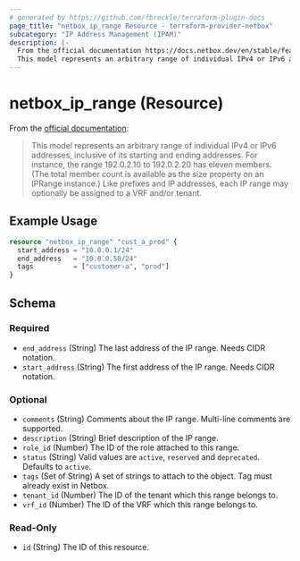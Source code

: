 ```yaml
---
# generated by https://github.com/fbreckle/terraform-plugin-docs
page_title: "netbox_ip_range Resource - terraform-provider-netbox"
subcategory: "IP Address Management (IPAM)"
description: |-
  From the official documentation https://docs.netbox.dev/en/stable/features/ipam/#ip-ranges:
  This model represents an arbitrary range of individual IPv4 or IPv6 addresses, inclusive of its starting and ending addresses. For instance, the range 192.0.2.10 to 192.0.2.20 has eleven members. (The total member count is available as the size property on an IPRange instance.) Like prefixes and IP addresses, each IP range may optionally be assigned to a VRF and/or tenant.
---
```


# netbox_ip_range (Resource)

From the [official documentation](https://docs.netbox.dev/en/stable/features/ipam/#ip-ranges):

> This model represents an arbitrary range of individual IPv4 or IPv6 addresses, inclusive of its starting and ending addresses. For instance, the range 192.0.2.10 to 192.0.2.20 has eleven members. (The total member count is available as the size property on an IPRange instance.) Like prefixes and IP addresses, each IP range may optionally be assigned to a VRF and/or tenant.

## Example Usage

```terraform
resource "netbox_ip_range" "cust_a_prod" {
  start_address = "10.0.0.1/24"
  end_address   = "10.0.0.50/24"
  tags          = ["customer-a", "prod"]
}
```

<!-- schema generated by tfplugindocs -->
## Schema

### Required

- `end_address` (String) The last address of the IP range. Needs CIDR notation.
- `start_address` (String) The first address of the IP range. Needs CIDR notation.

### Optional

- `comments` (String) Comments about the IP range. Multi-line comments are supported.
- `description` (String) Brief description of the IP range.
- `role_id` (Number) The ID of the role attached to this range.
- `status` (String) Valid values are `active`, `reserved` and `deprecated`. Defaults to `active`.
- `tags` (Set of String) A set of strings to attach to the object. Tag must already exist in Netbox.
- `tenant_id` (Number) The ID of the tenant which this range belongs to.
- `vrf_id` (Number) The ID of the VRF which this range belongs to.

### Read-Only

- `id` (String) The ID of this resource.


